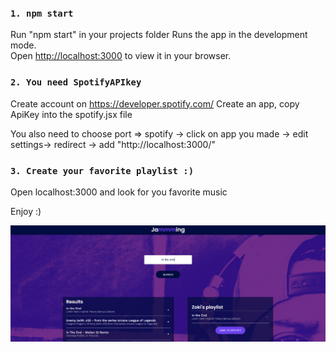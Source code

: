 ### `1. npm start`

Run "npm start" in your projects folder
Runs the app in the development mode.\
Open [http://localhost:3000](http://localhost:3000) to view it in your browser.

### `2. You need SpotifyAPIkey `

Create account on https://developer.spotify.com/
Create an app, copy ApiKey into the spotify.jsx file

You also need to choose port => spotify -> click on app you made -> edit settings-> redirect -> add "http://localhost:3000/"

### `3. Create your favorite playlist :) `

Open localhost:3000 and look for you favorite music

Enjoy :)


![alt text](https://github.com/z-dukic/Playlist/blob/main/screenshot.png)
